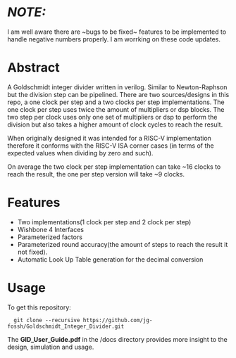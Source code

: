 # __*NOTE:*__
I am well aware there are ~bugs to be fixed~ features to be implemented to handle negative numbers properly. I am worrking on these code updates.

# Abstract

A Goldschmidt integer divider written in verilog. Similar to Newton-Raphson but the division step can be pipelined. There are two sources/designs in this repo, a one clock per step and a two clocks per step implementations. The one clock per step uses twice the amount of multipliers or dsp blocks. The two step per clock uses only one set of multipliers or dsp to perform the division but also takes a higher amount of clock cycles to reach the result.

When originally designed it was intended for a RISC-V implementation therefore it conforms with the RISC-V ISA corner cases (in terms of the expected values when dividing by zero and such).

On average the two clock per step implementation can take ~16 clocks to reach the result, the one per step version will take ~9 clocks.

# Features
 - Two implementations(1 clock per step and 2 clock per step)
 - Wishbone 4 Interfaces
 - Parameterized factors
 - Parameterized round accuracy(the amount of steps to reach the result it not fixed).
 - Automatic Look Up Table generation for the decimal conversion

# Usage

To get this repository:

      git clone --recursive https://github.com/jg-fossh/Goldschmidt_Integer_Divider.git

The **GID_User_Guide.pdf** in the /docs directory provides more insight to the design, simulation and usage.
